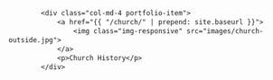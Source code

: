 

            <div class="col-md-4 portfolio-item">
                <a href="{{ "/church/" | prepend: site.baseurl }}">
                    <img class="img-responsive" src="images/church-outside.jpg">
                </a>
                <p>Church History</p>
            </div>
